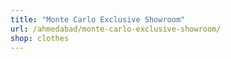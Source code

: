 ```yaml
---
title: "Monte Carlo Exclusive Showroom"
url: /ahmedabad/monte-carlo-exclusive-showroom/
shop: clothes
---
```

